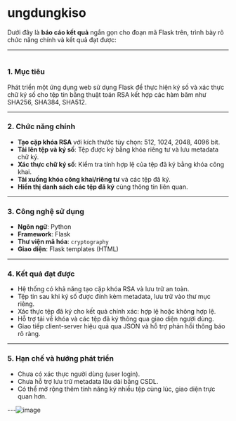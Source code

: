 # ungdungkiso
Dưới đây là **báo cáo kết quả** ngắn gọn cho đoạn mã Flask trên, trình bày rõ chức năng chính và kết quả đạt được:

---

#

### **1. Mục tiêu**

Phát triển một ứng dụng web sử dụng Flask để thực hiện ký số và xác thực chữ ký số cho tệp tin bằng thuật toán RSA kết hợp các hàm băm như SHA256, SHA384, SHA512.

---

### **2. Chức năng chính**

* **Tạo cặp khóa RSA** với kích thước tùy chọn: 512, 1024, 2048, 4096 bit.
* **Tải lên tệp và ký số**: Tệp được ký bằng khóa riêng tư và lưu metadata chữ ký.
* **Xác thực chữ ký số**: Kiểm tra tính hợp lệ của tệp đã ký bằng khóa công khai.
* **Tải xuống khóa công khai/riêng tư** và các tệp đã ký.
* **Hiển thị danh sách các tệp đã ký** cùng thông tin liên quan.

---

### **3. Công nghệ sử dụng**

* **Ngôn ngữ**: Python
* **Framework**: Flask
* **Thư viện mã hóa**: `cryptography`
* **Giao diện**: Flask templates (HTML)

---

### **4. Kết quả đạt được**

* Hệ thống có khả năng tạo cặp khóa RSA và lưu trữ an toàn.
* Tệp tin sau khi ký số được đính kèm metadata, lưu trữ vào thư mục riêng.
* Xác thực tệp đã ký cho kết quả chính xác: hợp lệ hoặc không hợp lệ.
* Hỗ trợ tải về khóa và các tệp đã ký thông qua giao diện người dùng.
* Giao tiếp client-server hiệu quả qua JSON và hỗ trợ phản hồi thông báo rõ ràng.

---

### **5. Hạn chế và hướng phát triển**

* Chưa có xác thực người dùng (user login).
* Chưa hỗ trợ lưu trữ metadata lâu dài bằng CSDL.
* Có thể mở rộng thêm tính năng ký nhiều tệp cùng lúc, giao diện trực quan hơn.

---![image](https://github.com/user-attachments/assets/e7078a36-ffe0-4ffe-bc25-5484d431ba50)



